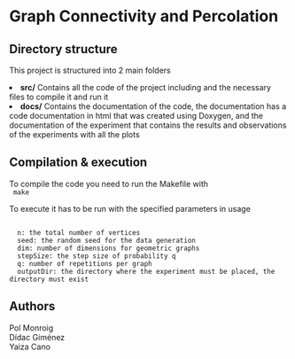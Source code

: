 # Graph Connectivity and Percolation




## Directory structure ##
This project is structured into 2 main folders
  <li><b>src/</b> Contains all the code of the project including and the necessary files to compile it
             and run it</li>
  <li><b>docs/</b> Contains the documentation of the code, the documentation has a code
              documentation in html that was created using Doxygen, and the documentation of the
              experiment that contains the results and observations of the experiments with
              all the plots</li>



## Compilation & execution ##
To compile the code you need to run  the Makefile with<br>
  ``` make```

To execute it has to be run with the specified parameters in usage<br>

  ``` Usage: ./program n seed outputDir

    n: the total number of vertices
    seed: the random seed for the data generation
    dim: number of dimensions for geometric graphs
    stepSize: the step size of probability q
    q: number of repetitions per graph
    outputDir: the directory where the experiment must be placed, the directory must exist
  ```

## Authors ##
Pol Monroig<br>
Dídac Giménez<br>
Yaiza Cano <br>

